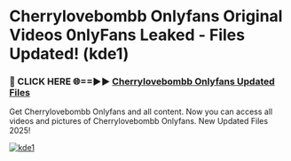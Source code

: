 # Cherrylovebombb Onlyfans Original Videos 0nlyFans Leaked - Files Updated! (kde1)

<h3>🔴 CLICK HERE 🌐==►► <a href="https://tinyurl.com/ehrbuxhb" rel="nofollow">Cherrylovebombb Onlyfans Updated Files</a></h3>

Get Cherrylovebombb Onlyfans and all content. Now you can access all videos and pictures of Cherrylovebombb Onlyfans. New Updated Files 2025!

[![kde1](https://i.imgur.com/lVYEuWS.gif)](https://tinyurl.com/ehrbuxhb)
